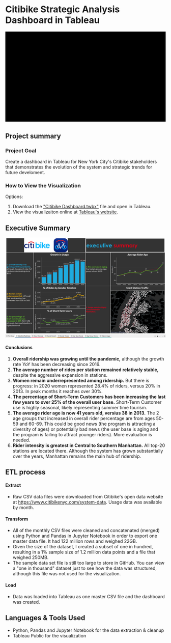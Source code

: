 # Citibike Strategic Analysis Dashboard in Tableau

<p align="center">
<img src="https://github.com/kennethcandersen/Citibike-Strategic-Analysis-Tableau/blob/main/citibike_dashboard_tour.gif" width="900"/>
</p>

## Project summary 

### Project Goal
Create a dashboard in Tableau for New York City's Citibike stakeholders that demonstrates the evolution of the system and strategic trends for future develoment.

### How to View the Visualization 
Options:
1. Download the ["Citibike Dashboard.twbx"](https://github.com/kennethcandersen/Citibike-Strategic-Analysis-Tableau/blob/main/Citibike%20Dashboard.twbx) file and open in Tableau. 
2. View the visualizaiton online at [Tableau's website](https://public.tableau.com/views/CitibikeDashboard_16283828004620/TheStory?:language=en-US&publish=yes&:display_count=n&:origin=viz_share_link).

## Executive Summary
<p align="center">
<img src="https://github.com/kennethcandersen/Citibike-Strategic-Analysis-Tableau/blob/main/executive_summary.png" width="900"/>
</p>

#### Conclusions
1. **Overall ridership was growing until the pandemic,** although the growth rate YoY has been decreasing since 2016. 
2. **The average number of rides per station remained relatively stable,** despite the aggressive expansion in stations.
3. **Women remain underrepresented among ridership.** But there is progress: in 2020 women represented 28.4% of riders, versus 20% in 2013.  In peak months it reaches over 30%.
4. **The percentage of Short-Term Customers has been increasing the last few years to over 25% of the overall user base.** Short-Term Customer use is highly seasonal, likely representing summer time tourism.
5. **The average rider age is now 41 years old, versius 38 in 2013.** The 2 age groups that increased in overall rider percentage are from ages 50- 59 and 60-69. This could be good news (the program is attracting a diversity of ages) or potentially bad news (the user base is aging and the program is failing to attract younger riders). More evaluation is needed. 
6. **Rider intensity is greatest in Central to Southern Manhattan.** All top-20 stations are located there. Although the system has grown substantially over the years, Manhattan remains the main hub of ridership. 

## ETL process 
#### Extract
- Raw CSV data files were downloaded from Citibike's open data website at https://www.citibikenyc.com/system-data. Usage data was available by month. 
#### Transform
- All of the monthly CSV files were cleaned and concatenated (merged) using Python and Pandas in Jupyter Notebook in order to export one master data file. It had 122 million rows and weighed 22GB. 
- Given the size of the dataset, I created a subset of one in hundred, resulting in a 1% sample size of 1.2 million data points and a file that weighed 250MB.
- The sample data set file is still too large to store in GitHub. You can view a "one in thousand" dataset just to see how the data was structured, although this file was not used for the visualization. 

#### Load
- Data was loaded into Tableau as one master CSV file and the dashboard was created. 

## Languages & Tools Used
- Python, Pandas and Jupyter Notebook for the data extraction & cleanup 
- Tableau Public for the visualization
